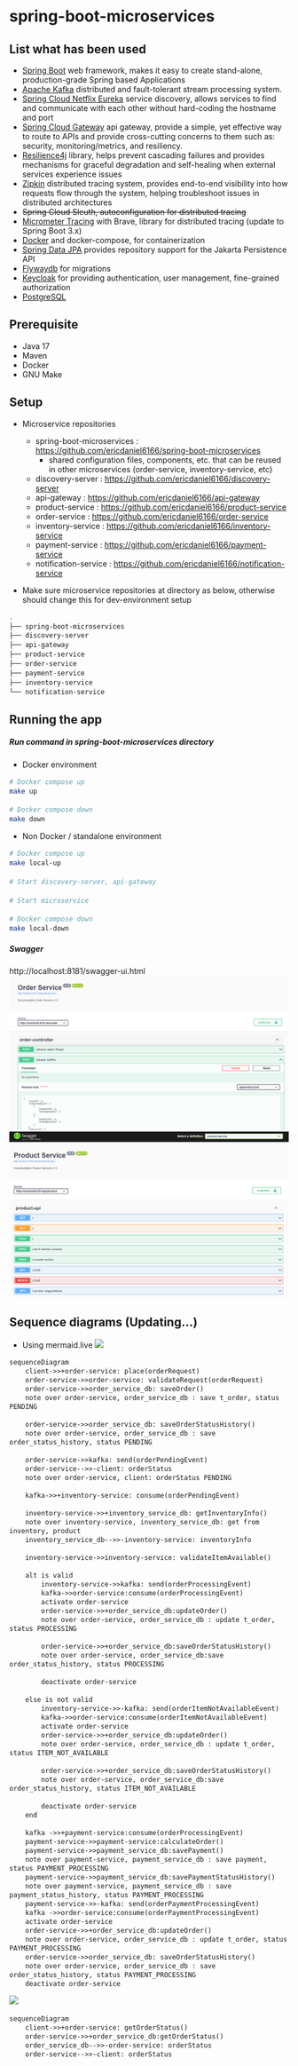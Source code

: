 # spring-boot-microservices

## List what has been used

- [Spring Boot](https://spring.io/projects/spring-boot) web framework, makes it easy to create stand-alone,
  production-grade Spring based Applications
- [Apache Kafka](https://kafka.apache.org/) distributed and fault-tolerant stream processing system.
- [Spring Cloud Netflix Eureka](https://spring.io/projects/spring-cloud-netflix) service discovery, 
allows services to find and communicate with each other without hard-coding the hostname and port
- [Spring Cloud Gateway](https://spring.io/projects/spring-cloud-gateway) api gateway, provide a simple, yet effective
  way to route to APIs and provide cross-cutting concerns to them such as: security, monitoring/metrics, and resiliency.
- [Resilience4j](https://github.com/resilience4j/resilience4j) library, helps prevent cascading failures
  and provides mechanisms for graceful degradation and self-healing when external services experience issues
- [Zipkin](https://zipkin.io/) distributed tracing system, provides end-to-end visibility into how requests flow through the system, 
helping troubleshoot issues in distributed architectures
- ~~Spring Cloud Sleuth, autoconfiguration for distributed tracing~~
- [Micrometer Tracing](https://micrometer.io/docs/tracing) with Brave, library for distributed tracing (update to Spring Boot 3.x)
- [Docker](https://www.docker.com/) and docker-compose, for containerization
- [Spring Data JPA](https://spring.io/projects/spring-data-jpa) provides repository support for the Jakarta Persistence API
- [Flywaydb](https://flywaydb.org/) for migrations
- [Keycloak](https://www.keycloak.org/) for providing authentication, user management, fine-grained authorization
- [PostgreSQL](https://www.postgresql.org/)

## Prerequisite

- Java 17
- Maven
- Docker
- GNU Make

## Setup

- Microservice repositories
    - spring-boot-microservices : https://github.com/ericdaniel6166/spring-boot-microservices
        - shared configuration files, components, etc. that can be reused in other microservices (order-service,
          inventory-service, etc)
    - discovery-server : https://github.com/ericdaniel6166/discovery-server
    - api-gateway : https://github.com/ericdaniel6166/api-gateway
    - product-service : https://github.com/ericdaniel6166/product-service
    - order-service : https://github.com/ericdaniel6166/order-service
    - inventory-service : https://github.com/ericdaniel6166/inventory-service
    - payment-service : https://github.com/ericdaniel6166/payment-service
    - notification-service : https://github.com/ericdaniel6166/notification-service

- Make sure microservice repositories at directory as below, otherwise should change this for dev-environment setup

```bash
.
├── spring-boot-microservices
├── discovery-server
├── api-gateway
├── product-service
├── order-service
├── payment-service
├── inventory-service
└── notification-service
```

## Running the app

##### Run command in spring-boot-microservices directory

- Docker environment

```bash
# Docker compose up
make up

# Docker compose down
make down
```

- Non Docker / standalone environment

```bash
# Docker compose up
make local-up

# Start discovery-server, api-gateway 

# Start microservice   

# Docker compose down
make local-down
```

##### Swagger

http://localhost:8181/swagger-ui.html
![img.png](img.png)
![img_1.png](img_1.png)

## Sequence diagrams (Updating...)

- Using mermaid.live
  [![](https://mermaid.ink/img/pako:eNrVV11v2jAU_SuWn0ANFQHaQh4qsRVtSOVDBU3ahBS5yYVaJDZLnGgU8d_nxKGQL760hy4PKNg-J-fee66dbLDFbcAG9uF3AMyCJ0oWHnFnDMnLcigwUXt8vOGeDV7NBy-kFhho5RALKvHgSwT0RVUhUuskMIMLiUNtIiABnc1gJv9N-9VAPglhFI1WqkhhGBeAeAheGq2hLBgpNBJmPKMhXxAR-GjcGz71h99m7GINk5jgO_UF99aV6pV6kvGYy3xTZHlxkrlY35LMl0RSAbNVSsfyjrJFL5TlK8yrBNVUdQ01o-I4Ib8AkU1dLCVyDGXRw2Uc--pbnPmBC6US1W8OmGJLVWEBor-b6LM5z-c_R6ahUio097i7n9bQyuN2YImMrANYnMaCQOmhqF1miuIqwO5apC_A7YaEOuTVgSgwxUIcgaivVqmRMu68KTxuge9nkn5YtHS3pstVCiaWoCERkDbLfj5r1ptcNwWrKOCkpffAS7pIUeT7-mX0tTeZ7LoH7V12nrLjbX6RSOOMRj-q1oayTKs14PgQWUMqOscetZw_IscNufgw3RUuOUXxmb3Sn_YG5nA0Nbs_uv3n7pfn3v_gmfNUl3sndg6zUWr_RlFgK7J2o9P_gu0gA5EsORLiWIGTrWApLpuLsRrO7_MZBg3lCXZnbTKz77ruz0FvODWz3XepqBNvApcrLN0mzhac7_FEa3H5Pmp_7Bw4RnDMZFe19r84Akqy9cne8UpUljUu1rALnkuoLd_dN9HaGRZv4MIMG_LWJt5yhmdsK9eRQPDJmlnYEF4AGlZ5St7zd4MrwrCxwX-w0Wjd39brDf1Br7d1vdNuaXiNjeZtS39otPV2_b7Z7Nw19a2G3zmXeF2uVtf9nd7o6PWGhsGmMrqB-rKIPzDiJ_yKAdEDt38B6j9Zwg?type=png)](https://mermaid.live/edit#pako:eNrVV11v2jAU_SuWn0ANFQHaQh4qsRVtSOVDBU3ahBS5yYVaJDZLnGgU8d_nxKGQL760hy4PKNg-J-fee66dbLDFbcAG9uF3AMyCJ0oWHnFnDMnLcigwUXt8vOGeDV7NBy-kFhho5RALKvHgSwT0RVUhUuskMIMLiUNtIiABnc1gJv9N-9VAPglhFI1WqkhhGBeAeAheGq2hLBgpNBJmPKMhXxAR-GjcGz71h99m7GINk5jgO_UF99aV6pV6kvGYy3xTZHlxkrlY35LMl0RSAbNVSsfyjrJFL5TlK8yrBNVUdQ01o-I4Ib8AkU1dLCVyDGXRw2Uc--pbnPmBC6US1W8OmGJLVWEBor-b6LM5z-c_R6ahUio097i7n9bQyuN2YImMrANYnMaCQOmhqF1miuIqwO5apC_A7YaEOuTVgSgwxUIcgaivVqmRMu68KTxuge9nkn5YtHS3pstVCiaWoCERkDbLfj5r1ptcNwWrKOCkpffAS7pIUeT7-mX0tTeZ7LoH7V12nrLjbX6RSOOMRj-q1oayTKs14PgQWUMqOscetZw_IscNufgw3RUuOUXxmb3Sn_YG5nA0Nbs_uv3n7pfn3v_gmfNUl3sndg6zUWr_RlFgK7J2o9P_gu0gA5EsORLiWIGTrWApLpuLsRrO7_MZBg3lCXZnbTKz77ruz0FvODWz3XepqBNvApcrLN0mzhac7_FEa3H5Pmp_7Bw4RnDMZFe19r84Akqy9cne8UpUljUu1rALnkuoLd_dN9HaGRZv4MIMG_LWJt5yhmdsK9eRQPDJmlnYEF4AGlZ5St7zd4MrwrCxwX-w0Wjd39brDf1Br7d1vdNuaXiNjeZtS39otPV2_b7Z7Nw19a2G3zmXeF2uVtf9nd7o6PWGhsGmMrqB-rKIPzDiJ_yKAdEDt38B6j9Zwg)

```
sequenceDiagram
    client->>+order-service: place(orderRequest)
    order-service->>order-service: validateRequest(orderRequest)
    order-service->>order_service_db: saveOrder() 
    note over order-service, order_service_db : save t_order, status PENDING

    order-service->>order_service_db: saveOrderStatusHistory()
    note over order-service, order_service_db : save order_status_history, status PENDING
   
    order-service->>kafka: send(orderPendingEvent)
    order-service-->>-client: orderStatus
    note over order-service, client: orderStatus PENDING

    kafka->>+inventory-service: consume(orderPendingEvent)
    
    inventory-service->>+inventory_service_db: getInventoryInfo()
    note over inventory-service, inventory_service_db: get from inventory, product
    inventory_service_db-->>-inventory-service: inventoryInfo

    inventory-service->>inventory-service: validateItemAvailable()

    alt is valid
        inventory-service->>kafka: send(orderProcessingEvent)
        kafka->>order-service:consume(orderProcessingEvent)
        activate order-service
        order-service->>+order_service_db:updateOrder()
        note over order-service, order_service_db : update t_order, status PROCESSING
        
        order-service->>+order_service_db:saveOrderStatusHistory()
        note over order-service, order_service_db:save order_status_history, status PROCESSING
        
        deactivate order-service

    else is not valid
        inventory-service->>-kafka: send(orderItemNotAvailableEvent)
        kafka->>order-service:consume(orderItemNotAvailableEvent)
        activate order-service
        order-service->>+order_service_db:updateOrder()
        note over order-service, order_service_db : update t_order, status ITEM_NOT_AVAILABLE
        
        order-service->>+order_service_db:saveOrderStatusHistory()
        note over order-service, order_service_db:save order_status_history, status ITEM_NOT_AVAILABLE
        
        deactivate order-service
    end 

    kafka ->>+payment-service:consume(orderProcessingEvent)
    payment-service->>payment-service:calculateOrder()
    payment-service->>payment_service_db:savePayment()
    note over payment-service, payment_service_db : save payment, status PAYMENT_PROCESSING
    payment-service->>payment_service_db:savePaymentStatusHistory()
    note over payment-service, payment_service_db : save payment_status_history, status PAYMENT_PROCESSING
    payment-service->>-kafka: send(orderPaymentProcessingEvent)
    kafka ->>order-service:consume(orderPaymentProcessingEvent)
    activate order-service
    order-service->>+order_service_db:updateOrder()
    note over order-service, order_service_db : update t_order, status PAYMENT_PROCESSING
    order-service->>order_service_db: saveOrderStatusHistory()
    note over order-service, order_service_db : save order_status_history, status PAYMENT_PROCESSING
    deactivate order-service
```

[![](https://mermaid.ink/img/pako:eNp9kc1OwzAQhF-l2hOIJLITO8E-9MQVcegNRaqMvZSIxi6OgyhR3h0n4a8VYk-r0Xw7a-8A2hkECR2-9Gg13jRq51Vb21UsvW_QhnS9vnLeoE879K-NRrnaYbiblE1Qoe8uLhf7iemb2n4KW_Mg_-F-2dLIpmeJ7gf7K2wilm1PrJBAi75VjYlPHCawhvCELdYgY2uUf66htmP0qT64zdFqkMH3mEB_MCp8fQfIR7XvonpQFuQAbyAFz2hBCeM5o9dElGUCR5A0z_KqKgWlpCoZy6tiTODduTiBZGIpRgrBC87zBNA0wfnb5QTzJeaI-xmY9hg_AKxjiFc?type=png)](https://mermaid.live/edit#pako:eNp9kc1OwzAQhF-l2hOIJLITO8E-9MQVcegNRaqMvZSIxi6OgyhR3h0n4a8VYk-r0Xw7a-8A2hkECR2-9Gg13jRq51Vb21UsvW_QhnS9vnLeoE879K-NRrnaYbiblE1Qoe8uLhf7iemb2n4KW_Mg_-F-2dLIpmeJ7gf7K2wilm1PrJBAi75VjYlPHCawhvCELdYgY2uUf66htmP0qT64zdFqkMH3mEB_MCp8fQfIR7XvonpQFuQAbyAFz2hBCeM5o9dElGUCR5A0z_KqKgWlpCoZy6tiTODduTiBZGIpRgrBC87zBNA0wfnb5QTzJeaI-xmY9hg_AKxjiFc)
```
sequenceDiagram
    client->>+order-service: getOrderStatus()
    order-service->>+order_service_db:getOrderStatus()
    order_service_db-->>-order-service: orderStatus
    order-service-->>-client: orderStatus
```

